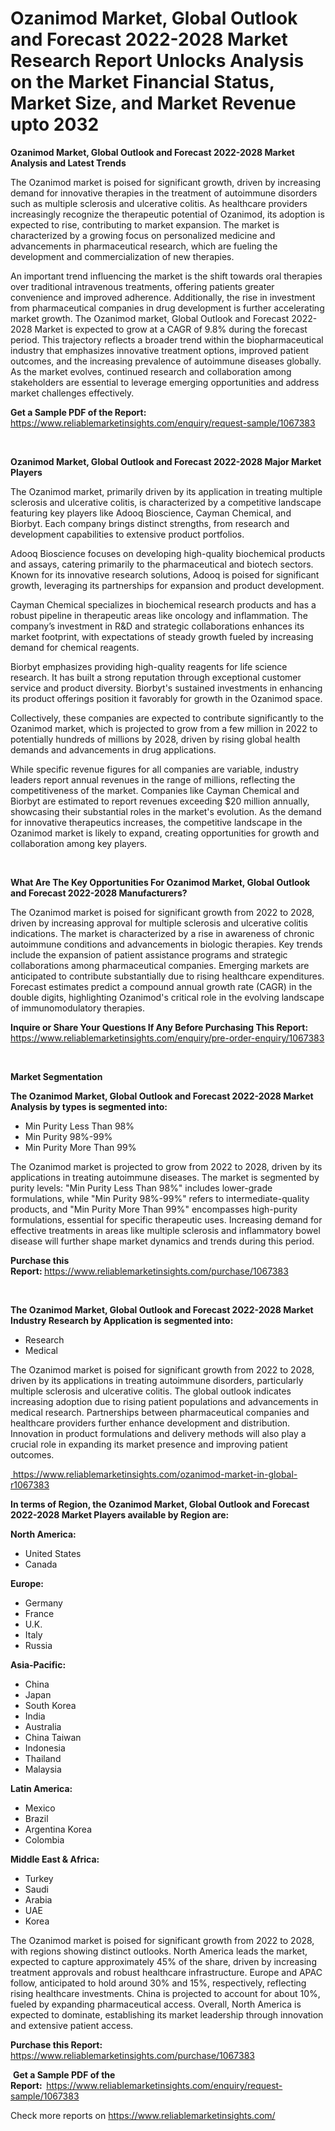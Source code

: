 <p><h1>Ozanimod Market, Global Outlook and Forecast 2022-2028 Market Research Report Unlocks Analysis on the Market Financial Status, Market Size, and Market Revenue upto 2032</h1></p><p><strong>Ozanimod Market, Global Outlook and Forecast 2022-2028 Market Analysis and Latest Trends</strong></p>
<p><p>The Ozanimod market is poised for significant growth, driven by increasing demand for innovative therapies in the treatment of autoimmune disorders such as multiple sclerosis and ulcerative colitis. As healthcare providers increasingly recognize the therapeutic potential of Ozanimod, its adoption is expected to rise, contributing to market expansion. The market is characterized by a growing focus on personalized medicine and advancements in pharmaceutical research, which are fueling the development and commercialization of new therapies.</p><p>An important trend influencing the market is the shift towards oral therapies over traditional intravenous treatments, offering patients greater convenience and improved adherence. Additionally, the rise in investment from pharmaceutical companies in drug development is further accelerating market growth. The Ozanimod market, Global Outlook and Forecast 2022-2028 Market is expected to grow at a CAGR of 9.8% during the forecast period. This trajectory reflects a broader trend within the biopharmaceutical industry that emphasizes innovative treatment options, improved patient outcomes, and the increasing prevalence of autoimmune diseases globally. As the market evolves, continued research and collaboration among stakeholders are essential to leverage emerging opportunities and address market challenges effectively.</p></p>
<p><strong>Get a Sample PDF of the Report:&nbsp;</strong> <a href="https://www.reliablemarketinsights.com/enquiry/request-sample/1067383?utm_campaign=3168&utm_medium=2&utm_source=Github&utm_content=ia&utm_term=21032025&utm_id=ozanimod-market-global-outlook-and-forecast-2022-2028">https://www.reliablemarketinsights.com/enquiry/request-sample/1067383</a></p>
<p>&nbsp;</p>
<p><strong>Ozanimod Market, Global Outlook and Forecast 2022-2028 Major Market Players</strong></p>
<p><p>The Ozanimod market, primarily driven by its application in treating multiple sclerosis and ulcerative colitis, is characterized by a competitive landscape featuring key players like Adooq Bioscience, Cayman Chemical, and Biorbyt. Each company brings distinct strengths, from research and development capabilities to extensive product portfolios.</p><p>Adooq Bioscience focuses on developing high-quality biochemical products and assays, catering primarily to the pharmaceutical and biotech sectors. Known for its innovative research solutions, Adooq is poised for significant growth, leveraging its partnerships for expansion and product development.</p><p>Cayman Chemical specializes in biochemical research products and has a robust pipeline in therapeutic areas like oncology and inflammation. The company’s investment in R&D and strategic collaborations enhances its market footprint, with expectations of steady growth fueled by increasing demand for chemical reagents.</p><p>Biorbyt emphasizes providing high-quality reagents for life science research. It has built a strong reputation through exceptional customer service and product diversity. Biorbyt's sustained investments in enhancing its product offerings position it favorably for growth in the Ozanimod space.</p><p>Collectively, these companies are expected to contribute significantly to the Ozanimod market, which is projected to grow from a few million in 2022 to potentially hundreds of millions by 2028, driven by rising global health demands and advancements in drug applications.</p><p>While specific revenue figures for all companies are variable, industry leaders report annual revenues in the range of millions, reflecting the competitiveness of the market. Companies like Cayman Chemical and Biorbyt are estimated to report revenues exceeding $20 million annually, showcasing their substantial roles in the market's evolution. As the demand for innovative therapeutics increases, the competitive landscape in the Ozanimod market is likely to expand, creating opportunities for growth and collaboration among key players.</p></p>
<p>&nbsp;</p>
<p><strong>What Are The Key Opportunities For Ozanimod Market, Global Outlook and Forecast 2022-2028 Manufacturers?</strong></p>
<p><p>The Ozanimod market is poised for significant growth from 2022 to 2028, driven by increasing approval for multiple sclerosis and ulcerative colitis indications. The market is characterized by a rise in awareness of chronic autoimmune conditions and advancements in biologic therapies. Key trends include the expansion of patient assistance programs and strategic collaborations among pharmaceutical companies. Emerging markets are anticipated to contribute substantially due to rising healthcare expenditures. Forecast estimates predict a compound annual growth rate (CAGR) in the double digits, highlighting Ozanimod's critical role in the evolving landscape of immunomodulatory therapies.</p></p>
<p><strong>Inquire or Share Your Questions If Any Before Purchasing This Report:</strong> <a href="https://www.reliablemarketinsights.com/enquiry/pre-order-enquiry/1067383?utm_campaign=3168&utm_medium=2&utm_source=Github&utm_content=ia&utm_term=21032025&utm_id=ozanimod-market-global-outlook-and-forecast-2022-2028">https://www.reliablemarketinsights.com/enquiry/pre-order-enquiry/1067383</a></p>
<p>&nbsp;</p>
<p><strong>Market Segmentation</strong></p>
<p><strong>The Ozanimod Market, Global Outlook and Forecast 2022-2028 Market Analysis by types is segmented into:</strong></p>
<p><ul><li>Min Purity Less Than 98%</li><li>Min Purity 98%-99%</li><li>Min Purity More Than 99%</li></ul></p>
<p><p>The Ozanimod market is projected to grow from 2022 to 2028, driven by its applications in treating autoimmune diseases. The market is segmented by purity levels: "Min Purity Less Than 98%" includes lower-grade formulations, while "Min Purity 98%-99%" refers to intermediate-quality products, and "Min Purity More Than 99%" encompasses high-purity formulations, essential for specific therapeutic uses. Increasing demand for effective treatments in areas like multiple sclerosis and inflammatory bowel disease will further shape market dynamics and trends during this period.</p></p>
<p><strong>Purchase this Report:&nbsp;</strong><a href="https://www.reliablemarketinsights.com/purchase/1067383?utm_campaign=3168&utm_medium=2&utm_source=Github&utm_content=ia&utm_term=21032025&utm_id=ozanimod-market-global-outlook-and-forecast-2022-2028">https://www.reliablemarketinsights.com/purchase/1067383</a></p>
<p>&nbsp;</p>
<p><strong>The Ozanimod Market, Global Outlook and Forecast 2022-2028 Market Industry Research by Application is segmented into:</strong></p>
<p><ul><li>Research</li><li>Medical</li></ul></p>
<p><p>The Ozanimod market is poised for significant growth from 2022 to 2028, driven by its applications in treating autoimmune disorders, particularly multiple sclerosis and ulcerative colitis. The global outlook indicates increasing adoption due to rising patient populations and advancements in medical research. Partnerships between pharmaceutical companies and healthcare providers further enhance development and distribution. Innovation in product formulations and delivery methods will also play a crucial role in expanding its market presence and improving patient outcomes.</p></p>
<p><a href="https://www.reliablemarketinsights.com/ozanimod-market-in-global-r1067383?utm_campaign=3168&utm_medium=2&utm_source=Github&utm_content=ia&utm_term=21032025&utm_id=ozanimod-market-global-outlook-and-forecast-2022-2028">&nbsp;https://www.reliablemarketinsights.com/ozanimod-market-in-global-r1067383</a></p>
<p><strong>In terms of Region, the Ozanimod Market, Global Outlook and Forecast 2022-2028 Market Players available by Region are:</strong></p>
<p>
    <p> <strong> North America: </strong>
        <ul>
            <li>United States</li>
            <li>Canada</li>
        </ul>
        </p> 
    <p> <strong> Europe: </strong>
        <ul>
            <li>Germany</li>
            <li>France</li>
            <li>U.K.</li>
            <li>Italy</li>
            <li>Russia</li>
        </ul>
        </p> 
    <p> <strong> Asia-Pacific: </strong>
        <ul>
            <li>China</li>
            <li>Japan</li>
            <li>South Korea</li>
            <li>India</li>
            <li>Australia</li>
            <li>China Taiwan</li>
            <li>Indonesia</li>
            <li>Thailand</li>
            <li>Malaysia</li>
        </ul>
        </p> 
    <p> <strong> Latin America: </strong>
        <ul>
            <li>Mexico</li>
            <li>Brazil</li>
            <li>Argentina Korea</li>
            <li>Colombia</li>
        </ul>
        </p> 
    <p> <strong> Middle East & Africa: </strong>
        <ul>
            <li>Turkey</li>
            <li>Saudi</li>
            <li>Arabia</li>
            <li>UAE</li>
            <li>Korea</li>
        </ul>
    </p>
    </p>
<p><p>The Ozanimod market is poised for significant growth from 2022 to 2028, with regions showing distinct outlooks. North America leads the market, expected to capture approximately 45% of the share, driven by increasing treatment approvals and robust healthcare infrastructure. Europe and APAC follow, anticipated to hold around 30% and 15%, respectively, reflecting rising healthcare investments. China is projected to account for about 10%, fueled by expanding pharmaceutical access. Overall, North America is expected to dominate, establishing its market leadership through innovation and extensive patient access.</p></p>
<p><strong>Purchase this Report: </strong><a href="https://www.reliablemarketinsights.com/purchase/1067383?utm_campaign=3168&utm_medium=2&utm_source=Github&utm_content=ia&utm_term=21032025&utm_id=ozanimod-market-global-outlook-and-forecast-2022-2028">https://www.reliablemarketinsights.com/purchase/1067383</a></p>
<p>&nbsp;<strong>Get a Sample PDF of the Report:&nbsp;&nbsp;</strong><a href="https://www.reliablemarketinsights.com/enquiry/request-sample/1067383?utm_campaign=3168&utm_medium=2&utm_source=Github&utm_content=ia&utm_term=21032025&utm_id=ozanimod-market-global-outlook-and-forecast-2022-2028">https://www.reliablemarketinsights.com/enquiry/request-sample/1067383</a></p>
<p><strong></strong></p>
<p>Check more reports on <a href="https://www.reliablemarketinsights.com/?utm_campaign=3168&utm_medium=2&utm_source=Github&utm_content=ia&utm_term=21032025&utm_id=ozanimod-market-global-outlook-and-forecast-2022-2028">https://www.reliablemarketinsights.com/</a></p>